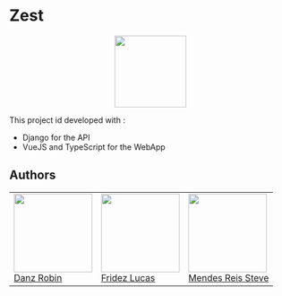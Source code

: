 # Zest

<p align="center">
  <img width="128" src="https://user-images.githubusercontent.com/43986199/110090803-fb9f8000-7d97-11eb-8269-75e1e6aa86b3.png" />
</p>

<description>

This project id developed with :

- Django for the API
- VueJS and TypeScript for the WebApp

## Authors

<table>
   <tr>
      <td>
         <a href="https://github.com/BlueSpaceCookie"><img width=140px src="https://avatars.githubusercontent.com/u/43986199?s=460&u=4ab3de2b988c81549e76cc652c979a7128355116&v=4"><br>
         Danz Robin</a>
      </td>
      <td>
         <a href="https://github.com/fridezlucas"><img width=140px src="https://secure.gravatar.com/avatar/72c1469bf815bd4e0a858341571d5111?s=800&d=identicon"><br>
         Fridez Lucas</a>
      </td>
      <td>
         <a href="https://github.com/M4n0x"><img width=140px src="https://avatars.githubusercontent.com/u/6802086?s=460&v=4"><br>
         Mendes Reis Steve</a>
      </td>
   </tr>
</table>
